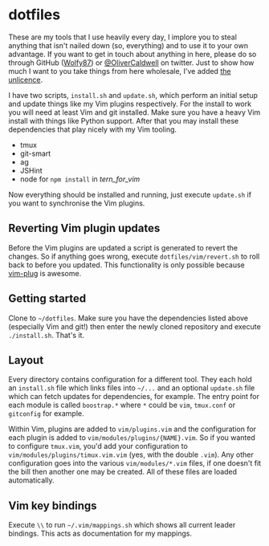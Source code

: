 # dotfiles

These are my tools that I use heavily every day, I implore you to steal anything that isn't nailed down (so, everything) and to use it to your own advantage. If you want to get in touch about anything in here, please do so through GitHub ([Wolfy87][]) or [@OliverCaldwell][] on twitter. Just to show how much I want to you take things from here wholesale, I've added [the unlicence][].

I have two scripts, `install.sh` and `update.sh`, which perform an initial setup and update things like my Vim plugins respectively. For the install to work you will need at least Vim and git installed. Make sure you have a heavy Vim install with things like Python support. After that you may install these dependencies that play nicely with my Vim tooling.

 * tmux
 * git-smart
 * ag
 * JSHint
 * node for `npm install` in *tern_for_vim*

Now everything should be installed and running, just execute `update.sh` if you want to synchronise the Vim plugins.

## Reverting Vim plugin updates

Before the Vim plugins are updated a script is generated to revert the changes. So if anything goes wrong, execute `dotfiles/vim/revert.sh` to roll back to before you updated. This functionality is only possible because [vim-plug][] is awesome.

## Getting started

Clone to `~/dotfiles`. Make sure you have the dependencies listed above (especially Vim and git!) then enter the newly cloned repository and execute `./install.sh`. That's it.

## Layout

Every directory contains configuration for a different tool. They each hold an `install.sh` file which links files into `~/...` and an optional `update.sh` file which can fetch updates for dependencies, for example. The entry point for each module is called `boostrap.*` where `*` could be `vim`, `tmux.conf` or `gitconfig` for example.

Within Vim, plugins are added to `vim/plugins.vim` and the configuration for each plugin is added to `vim/modules/plugins/{NAME}.vim`. So if you wanted to configure `tmux.vim`, you'd add your configuration to `vim/modules/plugins/timux.vim.vim` (yes, with the double `.vim`). Any other configuration goes into the various `vim/modules/*.vim` files, if one doesn't fit the bill then another one may be created. All of these files are loaded automatically.

## Vim key bindings

Execute `\\` to run `~/.vim/mappings.sh` which shows all current leader bindings. This acts as documentation for my mappings.

[Wolfy87]: https://github.com/Wolfy87
[@OliverCaldwell]: https://twitter.com/OliverCaldwell
[the unlicence]: http://unlicense.org/
[vim-plug]: https://github.com/junegunn/vim-plug
